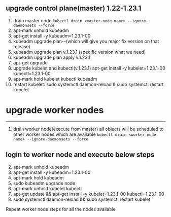 ## upgrade control plane(master) 1.22-1.23.1
1) drain master node
 ```kubectl drain <master-node-name> --ignore-daemonsets --force```
2) apt-mark unhold kubeadm
3) apt-get install -y kubeadm=1.23.1-00
4) kubeadm upgrade plan--(which will give you major fix version on that release)
5) kubeadm upgrade plan v.1.23.1 (specific version what we need)
6) kubeadm upgrade plan apply v.1.23.1
7) apt-get upgrade
8) upgrade kubelet and kubectl(v.1.23.1)
apt-get install -y kubelet=1.23.1-00 kubectl=1.23.1-00
9) apt-mark hold kubelet kubectl kubeadm
10) restart kubelet: sudo systemctl daemon-reload & sudo systemctl restart kubelet

# upgrade worker nodes
-------------------------------
1) drain worker node(execute from master) all objects will be scheduled to other worker nodes which are available
  ```kubectl drain <worker-node-name> --ignore-daemonsets --force```
## login to worker node and execute below steps
2) apt-mark unhold kubeadm
3) apt-get install -y kubeadm=1.23.1-00
4) apt-mark hold kubeadm
5) sudo kubeadm upgrade node
6) apt-mark unhold kubelet kubectl
7) apt-get update && apt-get install -y kubelet=1.23.1-00 kubectl=1.23.1-00
8) sudo systemctl daemon-reload && sudo systemctl restart kubelet

Repeat worker node steps for all the nodes available
